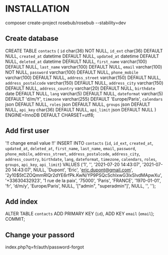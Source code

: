# INSTALLATION
composer create-project rosebub/rosebub --stability=dev

## Create database 
CREATE TABLE `contacts` (
  `id` char(36) NOT NULL,
  `id_ext` char(36) DEFAULT NULL,
  `created_at` datetime DEFAULT NULL,
  `updated_at` datetime DEFAULT NULL,
  `deleted_at` datetime DEFAULT NULL,
  `first_name` varchar(100) DEFAULT NULL,
  `last_name` varchar(100) DEFAULT NULL,
  `email` varchar(100) NOT NULL,
  `password` varchar(100) DEFAULT NULL,
  `phone_mobile` varchar(100) DEFAULT NULL,
  `address_street` varchar(150) DEFAULT NULL,
  `address_postalcode` varchar(150) DEFAULT NULL,
  `address_city` varchar(150) DEFAULT NULL,
  `address_country` varchar(20) DEFAULT NULL,
  `birthdate` date DEFAULT NULL,
  `lang` varchar(5) DEFAULT NULL,
  `dateformat` varchar(5) DEFAULT 'd/m/Y',
  `timezone` varchar(255) DEFAULT 'Europe/Paris',
  `calendars` json DEFAULT NULL,
  `roles` json DEFAULT NULL,
  `groups` json DEFAULT NULL,
  `api_key` char(36) DEFAULT NULL,
  `api_limit` json DEFAULT NULL
) ENGINE=InnoDB DEFAULT CHARSET=utf8;


## Add first user
'!! change email value !!'
INSERT INTO `contacts` (`id`, `id_ext`, `created_at`, `updated_at`, `deleted_at`, `first_name`, `last_name`, `email`, `password`, `phone_mobile`, `address_street`, `address_postalcode`, `address_city`, `address_country`, `birthdate`, `lang`, `dateformat`, `timezone`, `calendars`, `roles`, `groups`, `api_key`, `api_limit`) VALUES
('1', '', '2021-07-20 14:43:07', '2021-07-20 14:43:07', NULL, 'Dupont', 'Eric', 'eric.dupont@gmail.com', '$2y$10$5tCZOQmmRIQr2dYE6rfPk.KwN/YP9PSQcSchIxwG3IxSlvdMApwXu', '+33630432923', '1 rue de la paix', '75000', 'Paris', 'FRANCE', '1970-01-01', 'fr', 'd/m/y', 'Europe/Paris', NULL, '[\"admin\", \"superadmin\"]', NULL, '', '');

## Add index
ALTER TABLE `contacts`
  ADD PRIMARY KEY (`id`),
  ADD KEY `email` (`email`);
COMMIT;

## Change your passord
index.php?q=fr/auth/password-forgot